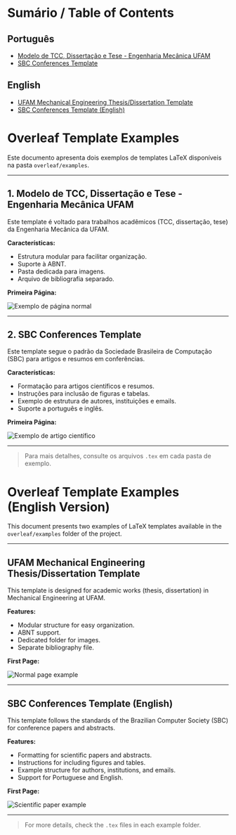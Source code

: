 # Sumário / Table of Contents

## Português

- [Modelo de TCC, Dissertação e Tese - Engenharia Mecânica UFAM](#1-modelo-de-tcc-dissertação-e-tese---engenharia-mecânica-ufam)
- [SBC Conferences Template](#2-sbc-conferences-template)

## English

- [UFAM Mechanical Engineering Thesis/Dissertation Template](#ufam-mechanical-engineering-thesisdissertation-template)
- [SBC Conferences Template (English)](#sbc-conferences-template-english)

# Overleaf Template Examples

Este documento apresenta dois exemplos de templates LaTeX disponíveis na pasta `overleaf/examples`.

---

## 1. Modelo de TCC, Dissertação e Tese - Engenharia Mecânica UFAM

Este template é voltado para trabalhos acadêmicos (TCC, dissertação, tese) da Engenharia Mecânica da UFAM.

**Características:**

- Estrutura modular para facilitar organização.
- Suporte à ABNT.
- Pasta dedicada para imagens.
- Arquivo de bibliografia separado.

**Primeira Página:**

![Exemplo de página normal](./images/normal_example.png)

---

## 2. SBC Conferences Template

Este template segue o padrão da Sociedade Brasileira de Computação (SBC) para artigos e resumos em conferências.

**Características:**

- Formatação para artigos científicos e resumos.
- Instruções para inclusão de figuras e tabelas.
- Exemplo de estrutura de autores, instituições e emails.
- Suporte a português e inglês.

**Primeira Página:**

![Exemplo de artigo científico](./images/papper_example.png)

---

> Para mais detalhes, consulte os arquivos `.tex` em cada pasta de exemplo.

# Overleaf Template Examples (English Version)

This document presents two examples of LaTeX templates available in the `overleaf/examples` folder of the project.

---

## UFAM Mechanical Engineering Thesis/Dissertation Template

This template is designed for academic works (thesis, dissertation) in Mechanical Engineering at UFAM.

**Features:**

- Modular structure for easy organization.
- ABNT support.
- Dedicated folder for images.
- Separate bibliography file.

**First Page:**

![Normal page example](./images/normal_example.png)

---

## SBC Conferences Template (English)

This template follows the standards of the Brazilian Computer Society (SBC) for conference papers and abstracts.

**Features:**

- Formatting for scientific papers and abstracts.
- Instructions for including figures and tables.
- Example structure for authors, institutions, and emails.
- Support for Portuguese and English.

**First Page:**

![Scientific paper example](./images/papper_example.png)

---

> For more details, check the `.tex` files in each example folder.
